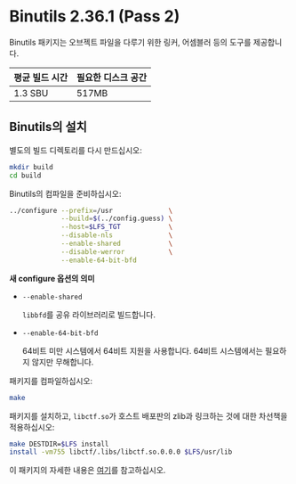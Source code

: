 # Binutils 2.36.1 (Pass 2)

Binutils 패키지는 오브젝트 파일을 다루기 위한 링커, 어셈블러 등의 도구를 제공합니다.

| 평균 빌드 시간 | 필요한 디스크 공간 |
| --- | --- |
| 1.3 SBU | 517MB |

## Binutils의 설치

별도의 빌드 디렉토리를 다시 만드십시오:

```sh
mkdir build
cd build
```

Binutils의 컴파일을 준비하십시오:

```sh
../configure --prefix=/usr              \
             --build=$(../config.guess) \
             --host=$LFS_TGT            \
             --disable-nls              \
             --enable-shared            \
             --disable-werror           \
             --enable-64-bit-bfd
```

**새 configure 옵션의 의미**

* `--enable-shared`

  `libbfd`를 공유 라이브러리로 빌드합니다.
* `--enable-64-bit-bfd`

  64비트 미만 시스템에서 64비트 지원을 사용합니다. 64비트 시스템에서는 필요하지 않지만 무해합니다.

패키지를 컴파일하십시오:

```sh
make
```

패키지를 설치하고, `libctf.so`가 호스트 배포판의 zlib과 링크하는 것에 대한 차선책을 적용하십시오:

```sh
make DESTDIR=$LFS install
install -vm755 libctf/.libs/libctf.so.0.0.0 $LFS/usr/lib
```

이 패키지의 자세한 내용은 [여기](/8/18.html)를 참고하십시오.